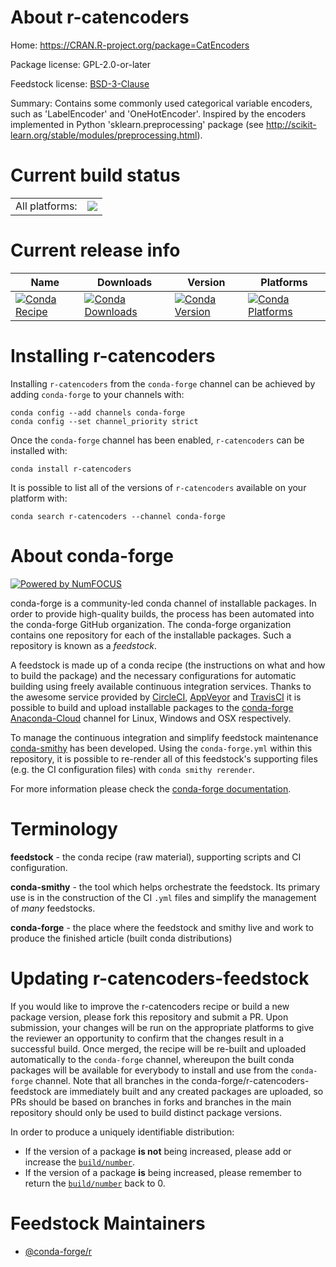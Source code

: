 About r-catencoders
===================

Home: https://CRAN.R-project.org/package=CatEncoders

Package license: GPL-2.0-or-later

Feedstock license: [BSD-3-Clause](https://github.com/conda-forge/r-catencoders-feedstock/blob/master/LICENSE.txt)

Summary: Contains some commonly used categorical variable encoders, such as 'LabelEncoder' and 'OneHotEncoder'. Inspired by the encoders implemented in Python 'sklearn.preprocessing' package (see <http://scikit-learn.org/stable/modules/preprocessing.html>).

Current build status
====================


<table><tr><td>All platforms:</td>
    <td>
      <a href="https://dev.azure.com/conda-forge/feedstock-builds/_build/latest?definitionId=12975&branchName=master">
        <img src="https://dev.azure.com/conda-forge/feedstock-builds/_apis/build/status/r-catencoders-feedstock?branchName=master">
      </a>
    </td>
  </tr>
</table>

Current release info
====================

| Name | Downloads | Version | Platforms |
| --- | --- | --- | --- |
| [![Conda Recipe](https://img.shields.io/badge/recipe-r--catencoders-green.svg)](https://anaconda.org/conda-forge/r-catencoders) | [![Conda Downloads](https://img.shields.io/conda/dn/conda-forge/r-catencoders.svg)](https://anaconda.org/conda-forge/r-catencoders) | [![Conda Version](https://img.shields.io/conda/vn/conda-forge/r-catencoders.svg)](https://anaconda.org/conda-forge/r-catencoders) | [![Conda Platforms](https://img.shields.io/conda/pn/conda-forge/r-catencoders.svg)](https://anaconda.org/conda-forge/r-catencoders) |

Installing r-catencoders
========================

Installing `r-catencoders` from the `conda-forge` channel can be achieved by adding `conda-forge` to your channels with:

```
conda config --add channels conda-forge
conda config --set channel_priority strict
```

Once the `conda-forge` channel has been enabled, `r-catencoders` can be installed with:

```
conda install r-catencoders
```

It is possible to list all of the versions of `r-catencoders` available on your platform with:

```
conda search r-catencoders --channel conda-forge
```


About conda-forge
=================

[![Powered by NumFOCUS](https://img.shields.io/badge/powered%20by-NumFOCUS-orange.svg?style=flat&colorA=E1523D&colorB=007D8A)](http://numfocus.org)

conda-forge is a community-led conda channel of installable packages.
In order to provide high-quality builds, the process has been automated into the
conda-forge GitHub organization. The conda-forge organization contains one repository
for each of the installable packages. Such a repository is known as a *feedstock*.

A feedstock is made up of a conda recipe (the instructions on what and how to build
the package) and the necessary configurations for automatic building using freely
available continuous integration services. Thanks to the awesome service provided by
[CircleCI](https://circleci.com/), [AppVeyor](https://www.appveyor.com/)
and [TravisCI](https://travis-ci.com/) it is possible to build and upload installable
packages to the [conda-forge](https://anaconda.org/conda-forge)
[Anaconda-Cloud](https://anaconda.org/) channel for Linux, Windows and OSX respectively.

To manage the continuous integration and simplify feedstock maintenance
[conda-smithy](https://github.com/conda-forge/conda-smithy) has been developed.
Using the ``conda-forge.yml`` within this repository, it is possible to re-render all of
this feedstock's supporting files (e.g. the CI configuration files) with ``conda smithy rerender``.

For more information please check the [conda-forge documentation](https://conda-forge.org/docs/).

Terminology
===========

**feedstock** - the conda recipe (raw material), supporting scripts and CI configuration.

**conda-smithy** - the tool which helps orchestrate the feedstock.
                   Its primary use is in the construction of the CI ``.yml`` files
                   and simplify the management of *many* feedstocks.

**conda-forge** - the place where the feedstock and smithy live and work to
                  produce the finished article (built conda distributions)


Updating r-catencoders-feedstock
================================

If you would like to improve the r-catencoders recipe or build a new
package version, please fork this repository and submit a PR. Upon submission,
your changes will be run on the appropriate platforms to give the reviewer an
opportunity to confirm that the changes result in a successful build. Once
merged, the recipe will be re-built and uploaded automatically to the
`conda-forge` channel, whereupon the built conda packages will be available for
everybody to install and use from the `conda-forge` channel.
Note that all branches in the conda-forge/r-catencoders-feedstock are
immediately built and any created packages are uploaded, so PRs should be based
on branches in forks and branches in the main repository should only be used to
build distinct package versions.

In order to produce a uniquely identifiable distribution:
 * If the version of a package **is not** being increased, please add or increase
   the [``build/number``](https://docs.conda.io/projects/conda-build/en/latest/resources/define-metadata.html#build-number-and-string).
 * If the version of a package **is** being increased, please remember to return
   the [``build/number``](https://docs.conda.io/projects/conda-build/en/latest/resources/define-metadata.html#build-number-and-string)
   back to 0.

Feedstock Maintainers
=====================

* [@conda-forge/r](https://github.com/conda-forge/r/)

